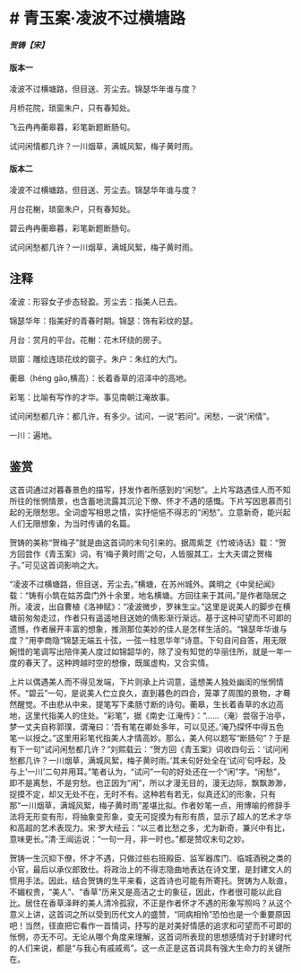 # # 青玉案·凌波不过横塘路

***贺铸【宋】***

#### 版本一

凌波不过横塘路，但目送、芳尘去。锦瑟华年谁与度？

月桥花院，琐窗朱户，只有春知处。

飞云冉冉蘅皋暮，彩笔新题断肠句。

试问闲情都几许？一川烟草，满城风絮，梅子黄时雨。

#### 版本二

凌波不过横塘路，但目送、芳尘去。锦瑟华年谁与度？

月台花榭，琐窗朱户，只有春知处。

碧云冉冉蘅皋暮，彩笔新题断肠句。

试问闲愁都几许？一川烟草，满城风絮，梅子黄时雨。

## 注释

凌波：形容女子步态轻盈。芳尘去：指美人已去。

锦瑟华年：指美好的青春时期。锦瑟：饰有彩纹的瑟。

月台：赏月的平台。花榭：花木环绕的房子。

琐窗：雕绘连琐花纹的窗子。朱户：朱红的大门。

蘅皋（héng gāo,横高）：长着香草的沼泽中的高地。

彩笔：比喻有写作的才华。事见南朝江淹故事。

试问闲愁都几许：都几许，有多少。试问，一说“若问”。闲愁，一说“闲情”。

一川：遍地。

## 鉴赏

这首词通过对暮春景色的描写，抒发作者所感到的“闲愁”。上片写路遇佳人而不知所往的怅惘情景，也含蓄地流露其沉沦下僚、怀才不遇的感慨。下片写因思慕而引起的无限愁思。全词虚写相思之情，实抒悒悒不得志的“闲愁”。立意新奇，能兴起人们无限想象，为当时传诵的名篇。

贺铸的美称“贺梅子”就是由这首词的末句引来的。据周紫芝《竹坡诗话》载：“贺方回尝作《青玉案》词，有‘梅子黄时雨’之句，人皆服其工，士大夫谓之贺梅子。”可见这首词影响之大。

“凌波不过横塘路，但目送，芳尘去。”横塘，在苏州城外。龚明之《中吴纪闻》载：“铸有小筑在姑苏盘门外十余里，地名横塘。方回往来于其间。”是作者隐居之所。凌波，出自曹植《洛神赋》：“凌波微步，罗袜生尘。”这里是说美人的脚步在横塘前匆匆走过，作者只有遥遥地目送她的倩影渐行渐远。基于这种可望而不可即的遗憾，作者展开丰富的想象，推测那位美妙的佳人是怎样生活的。“锦瑟年华谁与度？”用李商隐“锦瑟无端五十弦，一弦一柱思华年”诗意。下句自问自答，用无限婉惜的笔调写出陪伴美人度过如锦韶华的，除了没有知觉的华丽住所，就是一年一度的春天了。这种跨越时空的想像，既属虚构，又合实情。

上片以偶遇美人而不得见发端，下片则承上片词意，遥想美人独处幽闺的怅惘情怀。“碧云”一句，是说美人伫立良久，直到暮色的四合，笼罩了周围的景物，才蓦然醒觉。不由悲从中来，提笔写下柔肠寸断的诗句。蘅皋，生长着香草的水边高地，这里代指美人的住处。“彩笔”，据《南史·江淹传》：“……（淹）尝宿于冶亭，梦一丈夫自称郭璞，谓淹曰：‘吾有笔在卿处多年，可以见还。’淹乃探怀中得五色笔一以授之。”这里用彩笔代指美人才情高妙。那么，美人何以题写“断肠句”？于是有下一句“试问闲愁都几许？”刘熙载云：“贺方回《青玉案》词收四句云：‘试问闲愁都几许？一川烟草，满城风絮，梅子黄时雨。’其未句好处全在‘试问’句呼起，及与上‘一川’二句并用耳。”笔者认为，“试问”一句的好处还在一个“闲”字。“闲愁”，即不是离愁，不是穷愁。也正因为“闲”，所以才漫无目的，漫无边际，飘飘渺渺，捉摸不定，却又无处不在，无时不有。这种若有若无，似真还幻的形象，只有那“一川烟草，满城风絮，梅子黄时雨”差堪比拟。作者妙笔一点，用博喻的修辞手法将无形变有形，将抽象变形象，变无可捉摸为有形有质，显示了超人的艺术才华和高超的艺术表现力。宋·罗大经云：“以三者比愁之多，尤为新奇，兼兴中有比，意味更长。”清·王闿运说：“一句一月，非一时也。”都是赞叹末句之妙。

贺铸一生沉抑下僚，怀才不遇，只做过些右班殿臣、监军器库门、临城酒税之类的小官，最后以承仪郎致仕。将政治上的不得志隐曲地表达在诗文里，是封建文人的惯用手法。因此，结合贺铸的生平来看，这首诗也可能有所寄托。贺铸为人耿直，不媚权贵，“美人”、“香草”历来又是高洁之士的象征，因此，作者很可能以此自比。居住在香草泽畔的美人清冷孤寂，不正是作者怀才不遇的形象写照吗？从这个意义上讲，这首词之所以受到历代文人的盛赞，“同病相怜”恐怕也是一个重要原因吧！当然，径直把它看作一首情词，抒写的是对美好情感的追求和可望而不可即的怅惘，亦无不可。无论从哪个角度来理解，这首词所表现的思想感情对于封建时代的人们来说，都是“与我心有戚戚焉”。这一点正是这首词具有强大生命力的关键所在。
